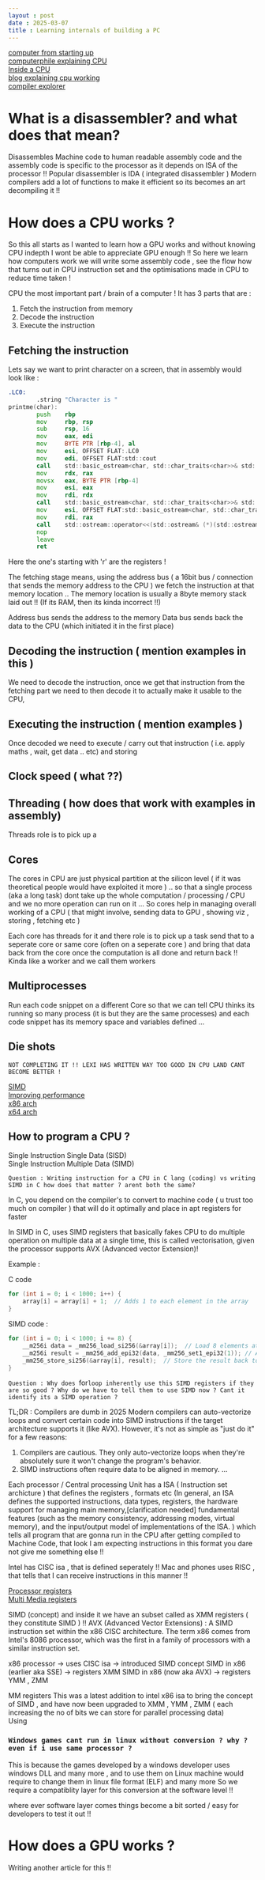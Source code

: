 ```yaml
---
layout : post
date : 2025-03-07
title : Learning internals of building a PC
---
```


[computer from starting up](https://cpu.land/the-basics) <br>
[computerphile explaining CPU](https://www.youtube.com/watch?v=IAkj32VPcUE) <br>
[Inside a CPU](https://www.youtube.com/watch?v=iNfuE3MLmzA) <br>
[blog explaining cpu working](https://www.trentonsystems.com/en-us/resource-hub/blog/what-is-a-cpu) <br>
[compiler explorer](https://godbolt.org/) <br>

# What is a disassembler? and what does that mean? 
Disassembles Machine code to human readable assembly code and the assembly code is specific to the processor as it depends on ISA of the processor !! 
Popular disassembler is IDA ( integrated disassembler ) 
Modern compilers add a lot of functions to make it efficient so its becomes an art decompiling it !!  


# How does a CPU works ?

So this all starts as I wanted to learn how a GPU works and without knowing CPU indepth I wont be able to appreciate GPU enough !! So here we learn how computers work we will write some assembly code , see the flow how that turns out in CPU instruction set and the optimisations made in CPU to reduce time taken !

CPU the most important part / brain of a computer ! 
It has 3 parts that are : 

1. Fetch the instruction from memory
2. Decode the instruction
3. Execute the instruction 


## Fetching the instruction 
Lets say we want to print character on a screen, that in assembly would look like :

```asm 
.LC0:
        .string "Character is "
printme(char):
        push    rbp
        mov     rbp, rsp
        sub     rsp, 16
        mov     eax, edi
        mov     BYTE PTR [rbp-4], al
        mov     esi, OFFSET FLAT:.LC0
        mov     edi, OFFSET FLAT:std::cout
        call    std::basic_ostream<char, std::char_traits<char>>& std::operator<<<std::char_traits<char>>(std::basic_ostream<char, std::char_traits<char>>&, char const*)
        mov     rdx, rax
        movsx   eax, BYTE PTR [rbp-4]
        mov     esi, eax
        mov     rdi, rdx
        call    std::basic_ostream<char, std::char_traits<char>>& std::operator<<<std::char_traits<char>>(std::basic_ostream<char, std::char_traits<char>>&, char)
        mov     esi, OFFSET FLAT:std::basic_ostream<char, std::char_traits<char>>& std::endl<char, std::char_traits<char>>(std::basic_ostream<char, std::char_traits<char>>&)
        mov     rdi, rax
        call    std::ostream::operator<<(std::ostream& (*)(std::ostream&))
        nop
        leave
        ret
```

Here the one's starting with 'r' are the registers !

The fetching stage means, using the address bus ( a 16bit bus / connection that sends the memory address to the CPU ) we fetch the instruction at that memory location .. The memory location is usually a 8byte memory stack laid out !! (If its RAM, then its kinda incorrect !!)

Address bus sends the address to the memory 
Data bus sends back the data to the CPU (which initiated it in the first place) 

## Decoding the instruction ( mention examples in this )
We need to decode the instruction, once we get that instruction from the fetching part we need to then decode it to actually make it usable to the CPU,


## Executing the instruction ( mention examples )
Once decoded we need to execute / carry out that instruction ( i.e. apply maths , wait, get data .. etc) and storing 

## Clock speed ( what ??)


## Threading ( how does that work with examples in assembly) 

Threads role is to pick up a 

## Cores
The cores in CPU are just physical partition at the silicon level ( if it was theoretical people would have exploited it more ) .. so that a single process (aka a long task) dont take up the whole computation / processing / CPU and we no more operation can run on it ... 
So cores help in managing overall working of a CPU ( that might involve, sending data to GPU , showing viz , storing , fetching etc ) 

Each core has threads for it and there role is to pick up a task send that to a seperate core or same core (often on a seperate core ) and bring that data back from the core once the computation is all done and return back !! 
Kinda like a worker and we call them workers  

## Multiprocesses
Run each code snippet on a different Core so that we can tell CPU thinks its running so many process (it is but they are the same processes) and each code snippet has its memory space and variables defined ...     

## Die shots 

`NOT COMPLETING IT !! LEXI HAS WRITTEN WAY TOO GOOD IN CPU LAND CANT BECOME BETTER !`

[SIMD](https://www.youtube.com/watch?v=ulmjqD6Y4do) <br>
[Improving performance](https://stackoverflow.blog/2020/07/08/improving-performance-with-simd-intrinsics-in-three-use-cases/) <br>
[x86 arch](https://learn.microsoft.com/en-us/windows-hardware/drivers/debugger/x86-architecture) <br>
[x64 arch](https://learn.microsoft.com/en-us/archive/msdn-magazine/2006/may/x64-starting-out-in-64-bit-windows-systems-with-visual-c) <br>

## How to program a CPU ?

Single Instruction Single Data (SISD) <br>
Single Instruction Multiple Data (SIMD) <br> 

`Question : Writing instruction for a CPU in C lang (coding) vs writing SIMD in C how does that matter ? arent both the same?`

In C, you depend on the compiler's to convert to machine code ( u trust too much on compiler ) that will do it optimally and place in apt registers for faster  

In SIMD in C, uses SIMD registers that basically fakes CPU to do multiple operation on multiple data at a single time, this is called vectorisation, given the processor supports AVX (Advanced vector Extension)!

Example : 

C code 
```c
for (int i = 0; i < 1000; i++) {
    array[i] = array[i] + 1;  // Adds 1 to each element in the array
}

```

SIMD code :
```c
for (int i = 0; i < 1000; i += 8) {
    __m256i data = _mm256_load_si256(&array[i]);  // Load 8 elements at once
    __m256i result = _mm256_add_epi32(data, _mm256_set1_epi32(1)); // Add 1 to each of 8 elements
    _mm256_store_si256(&array[i], result);  // Store the result back to the array
}

```


`Question : Why does `for` loop inherently use this SIMD registers if they are so good ? Why do we have to tell them to use SIMD now ? Cant it identify its a SIMD operation ? `

TL;DR : Compilers are dumb in 2025
Modern compilers can auto-vectorize loops and convert certain code into SIMD instructions if the target architecture supports it (like AVX). However, it's not as simple as "just do it" for a few reasons:
1. Compilers are cautious. They only auto-vectorize loops when they're absolutely sure it won't change the program's behavior.
2. SIMD instructions often require data to be aligned in memory.
... 

Each processor / Central processing Unit has a ISA ( Instruction set archicture ) that defines the registers , formats etc (In general, an ISA defines the supported instructions, data types, registers, the hardware support for managing main memory,[clarification needed] fundamental features (such as the memory consistency, addressing modes, virtual memory), and the input/output model of implementations of the ISA. )  which tells all program that are gonna run in the CPU after getting compiled to Machine Code, that look I am expecting instructions in this format you dare not give me something else !!

Intel has CISC isa , that is defined seperately !!
Mac and phones uses RISC , that tells that I can receive instructions in this manner !!

[Processor registers](https://en.wikipedia.org/wiki/Processor_register) <br>
[Multi Media registers](https://stackoverflow.com/a/44299695) <br>


SIMD (concept) and inside it we have an subset called as XMM registers ( they constitute SIMD ) !!
AVX (Advanced Vector Extensions) : A SIMD instruction set within the x86 CISC architecture.
The term x86 comes from Intel's 8086 processor, which was the first in a family of processors with a similar instruction set.

x86 processor -> uses CISC isa -> introduced SIMD concept 
SIMD in x86 (earlier aka SSE) -> registers XMM
SIMD in x86 (now aka AVX) -> registers YMM , ZMM


MM registers 
This was a latest addition to intel x86 isa to bring the concept of SIMD , and have now been upgraded to XMM , YMM , ZMM ( each increasing the no of bits we can store for parallel processing data)   
Using 





 ### `Windows games cant run in linux without conversion ? why ? even if i use same processor ?`
This is because the games developed by a windows developer uses windows DLL and many more , and to use them on Linux machine would require to change them in linux file format (ELF) and many more
So we require a compatiblity layer for this conversion at the software level !!

where ever software layer comes things become a bit sorted / easy for developers to test it out !! 

# How does a GPU works ?  

Writing another article for this !! 








